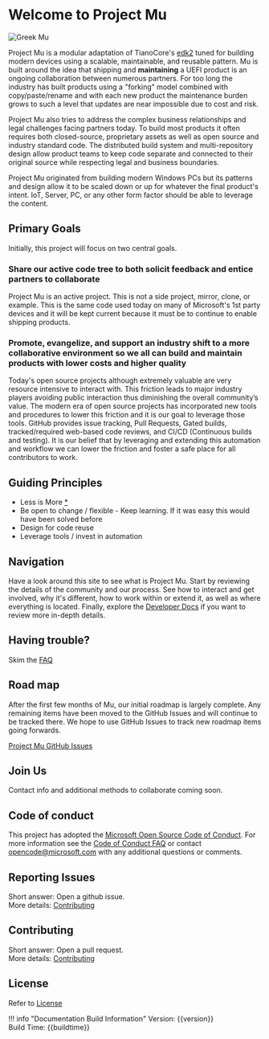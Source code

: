 # Welcome to Project Mu

![Greek Mu](img/project_mu.png)

Project Mu is a modular adaptation of TianoCore's [edk2](https://github.com/tianocore/edk2) tuned for building modern devices using a scalable, maintainable, and reusable pattern.  Mu is built around the idea that shipping and **maintaining** a UEFI product is an ongoing collaboration between numerous partners.  For too long the industry has built products using a "forking" model combined with copy/paste/rename and with each new product the maintenance burden grows to such a level that updates are near impossible due to cost and risk.  

Project Mu also tries to address the complex business relationships and legal challenges facing partners today.  To build most products it often requires both closed-source, proprietary assets as well as open source and industry standard code.  The distributed build system and multi-repository design allow product teams to keep code separate and connected to their original source while respecting legal and business boundaries.  

Project Mu originated from building modern Windows PCs but its patterns and design allow it to be scaled down or up for whatever the final product's intent.  IoT, Server, PC, or any other form factor should be able to leverage the content.  

## Primary Goals

Initially, this project will focus on two central goals.

### Share our active code tree to both solicit feedback and entice partners to collaborate

Project Mu is an active project.  This is not a side project, mirror, clone, or example.  This is the same code used today on many of Microsoft's 1st party devices and it will be kept current because it must be to continue to enable shipping products.  

### Promote, evangelize, and support an industry shift to a more collaborative environment so we all can build and maintain products with lower costs and higher quality

Today's open source projects although extremely valuable are very resource intensive to interact with.  This friction leads to major industry players avoiding public interaction thus diminishing the overall community’s value.  The modern era of open source projects has incorporated new tools and procedures to lower this friction and it is our goal to leverage those tools.  GitHub provides issue tracking, Pull Requests, Gated builds, tracked/required web-based code reviews, and CI/CD (Continuous builds and testing).   It is our belief that by leveraging and extending this automation and workflow we can lower the friction and foster a safe place for all contributors to work.  

## Guiding Principles

* Less is More [*](faq#is-this-really-following-less-is-more)
* Be open to change / flexible - Keep learning.  If it was easy this would have been solved before
* Design for code reuse
* Leverage tools / invest in automation

## Navigation

Have a look around this site to see what is Project Mu.  Start by reviewing the details of the community and our process.  See how to interact and get involved, why it's different, how to work within or extend it, as well as where everything is located.  Finally, explore the [Developer Docs](DeveloperDocs/developer_docs.md) if you want to review more in-depth details.  

## Having trouble?

Skim the [FAQ](faq)

## Road map

After the first few months of Mu, our initial roadmap is largely complete. Any remaining items have been moved to the GitHub Issues and will continue to be tracked there. We hope to use GitHub Issues to track new roadmap items going forwards.

[Project Mu GitHub Issues](https://github.com/Microsoft/mu/issues)

## Join Us

Contact info and additional methods to collaborate coming soon.

## Code of conduct

This project has adopted the [Microsoft Open Source Code of Conduct](https://opensource.microsoft.com/codeofconduct/).  For more information see the [Code of Conduct FAQ](https://opensource.microsoft.com/codeofconduct/faq/) or contact [opencode@microsoft.com](mailto:opencode@microsoft.com) with any additional questions or comments.

## Reporting Issues

Short answer: Open a github issue.  
More details: [Contributing](How/contributing)

## Contributing

Short answer: Open a pull request.  
More details: [Contributing](How/contributing)

## License

Refer to [License](license)

!!! info "Documentation Build Information"
    Version: {{version}}  
    Build Time: {{buildtime}}